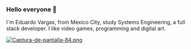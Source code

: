 ### Hello everyone 👋

I´m Eduardo Vargas, from Mexico City, study Systems Engineering, a full stack developer. I like video games, programming and digital art.

[![Captura-de-pantalla-84.png](https://i.postimg.cc/7hmXVMDP/Captura-de-pantalla-84.png)](https://postimg.cc/cttQ13rP)
<!--
**DevNight98/DevNight98** is a ✨ _special_ ✨ repository because its `README.md` (this file) appears on your GitHub profile.

Here are some ideas to get you started:


- 🔭 I’m currently working on ...
- 🌱 I’m currently learning ...
- 👯 I’m looking to collaborate on ...
- 🤔 I’m looking for help with ...
- 💬 Ask me about ...
- 📫 How to reach me: ...
- 😄 Pronouns: ...
- ⚡ Fun fact: ...
-->
